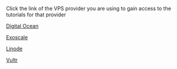 Click the link of the VPS provider you are using to gain access to the tutorials for that provider

[Digital Ocean](<./digitalocean/FOLLOW ME.md>)  

[Exoscale](<./exoscale/FOLLOW ME.md>)  

[Linode](<./linode/FOLLOW ME.md>)  

[Vultr](<./vultr/FOLLOW ME.md>)  

